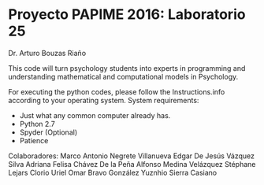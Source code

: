 # Proyecto PAPIME 2016: Laboratorio 25 #

Dr. Arturo Bouzas Riaño


This code will turn psychology students into experts in programming and understanding mathematical and computational models in Psychology. 

For executing the python codes, please follow the Instructions.info according to your operating system. 
System requirements:
* Just what any common computer already has. 
* Python 2.7
* Spyder (Optional)
* Patience


Colaboradores:
Marco Antonio Negrete Villanueva
Edgar De Jesús Vázquez Silva
Adriana Felisa Chávez De la Peña
Alfonso Medina Velázquez
Stéphane Lejars Clorio
Uriel Omar Bravo González
Yuznhio Sierra Casiano
